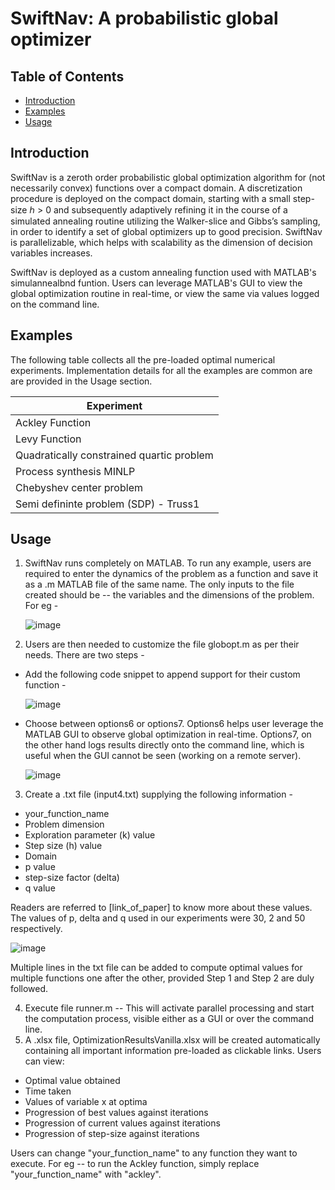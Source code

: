 # SwiftNav: A probabilistic global optimizer

## Table of Contents
- [Introduction](#intro)
- [Examples](#examples)
- [Usage](#usage)

## Introduction
SwiftNav is a zeroth order probabilistic global optimization algorithm for (not necessarily convex) functions over a compact domain. A discretization procedure is deployed on the compact domain, starting with a small step-size ℎ > 0 and subsequently adaptively refining it in the course of a simulated annealing routine utilizing the Walker-slice and Gibbs’s sampling, in order to identify a set of global optimizers up to good precision. SwiftNav is parallelizable, which helps with scalability as the dimension of decision variables increases. 

SwiftNav is deployed as a custom annealing function used with MATLAB's simulannealbnd funtion. Users can leverage MATLAB's GUI to view the global optimization routine in real-time, or view the same via values logged on the command line.

## Examples
The following table collects all the pre-loaded optimal numerical experiments. Implementation details for all the examples are common are are provided in the Usage section. 

| Experiment |
|-----------------|
| Ackley Function   |
| Levy Function   |
| Quadratically constrained quartic problem   |
| Process synthesis MINLP   |
| Chebyshev center problem   |
| Semi defininte problem (SDP) - Truss1   |


## Usage
1. SwiftNav runs completely on MATLAB. To run any example, users are required to enter the dynamics of the problem as a function and save it as a .m MATLAB file of the same name. The only inputs to the file created should be -- the variables and the dimensions of the problem. For eg -
   
   ![image](https://github.com/user-attachments/assets/383d6fe8-610d-4cf9-9ff6-ef8a5cbbf438)

2. Users are then needed to customize the file globopt.m as per their needs. There are two steps -
  -  Add the following code snippet to append support for their custom function -
    
      ![image](https://github.com/user-attachments/assets/09037e59-20ed-405c-90bd-6f5981ccc88c)

  -  Choose between options6 or options7. Options6 helps user leverage the MATLAB GUI to observe global optimization in real-time. Options7, on the other hand logs results directly onto the command line, which is useful when the GUI cannot be seen (working on a remote server).
    
      ![image](https://github.com/user-attachments/assets/1b91c362-2c90-4990-a834-d6f380508a7a)

3. Create a .txt file (input4.txt) supplying the following information -
  -  your_function_name
  -  Problem dimension
  -  Exploration parameter (k) value
  -  Step size (h) value
  -  Domain
  -  p value
  -  step-size factor (delta)
  -  q value
    
   Readers are referred to [link_of_paper] to know more about these values. The values of p, delta and q used in our experiments were 30, 2 and 50 respectively.

  ![image](https://github.com/user-attachments/assets/abd262f2-4ddf-4da9-8088-2d897dca5178)

   Multiple lines in the txt file can be added to compute optimal values for multiple functions one after the other, provided Step 1 and Step 2 are duly followed.

4. Execute file runner.m -- This will activate parallel processing and start the computation process, visible either as a GUI or over the command line.
5. A .xlsx file, OptimizationResultsVanilla.xlsx will be created automatically containing all important information pre-loaded as clickable links. Users can view:
-  Optimal value obtained
-  Time taken
-  Values of variable x at optima
-  Progression of best values against iterations
-  Progression of current values against iterations
-  Progression of step-size against iterations

Users can change "your_function_name" to any function they want to execute. For eg -- to run the Ackley function, simply replace "your_function_name" with "ackley".

